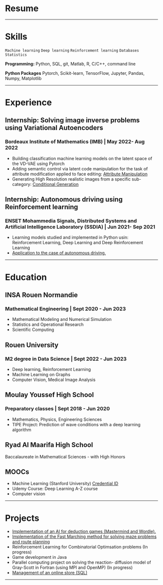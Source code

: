 # Resume
---

# Skills
`Machine learning`  `Deep learning`  `Reinforcement learning`  `Databases`   `Statistics` 

**Programming:** Python, SQL, git, Matlab, R, C/C++, command line

**Python Packages** Pytorch, Scikit-learn, TensorFlow, Jupyter, Pandas, Numpy, Matplotlib

---
# Experience

## Internship: Solving image inverse problems using Variational Autoencoders
### Bordeaux Institute of Mathematics (IMB) | May 2022- Aug 2022 
* Building classification machine learning models on the
latent space of the VD-VAE using Pytorch
* Adding semantic control via latent code manipulation for
the task of attribute modification applied to face editing: [Attribute Manipulation](https://redouane-b.github.io/Attribute_Manipulation--Public--/)
* Generating High Resolution realistic images from a
specific sub-category: [Conditional Generation](https://redouane-b.github.io/Conditional_generation--Public--/)

## Internship: Autonomous driving using Reinforcement learning 
### ENSET Mohammedia Signals, Distributed Systems and Artificial Intelligence Laboratory (SSDIA) | Jun 2021- Sep 2021

- Learning models studied and implemented in Python usin: 
Reinforcement Learning, Deep Learning and Deep Reinforcement Learning
- [Application to the case of autonomous driving.](/pdf/rapport_stage-24-27.pdf)

---

# Education

## INSA Rouen Normandie
### Mathematical Engineering | Sept 2020 - Jun 2023
* Mathematical Modeling and Numerical Simulation
* Statistics and Operational Research
* Scientific Computing

## Rouen University 
### M2 degree in Data Science | Sept 2022 - Jun 2023
* Deep learning, Reinforcement Learning
* Machine Learning on Graphs
* Computer Vision, Medical Image Analysis

## Moulay Youssef High School
### Preparatory classes | Sept 2018 - Jun 2020 
- Mathematics, Physics, Engineering Sciences
- TIPE Project: Prediction of wave conditions with a deep learning algorithm

## Ryad Al Maarifa High School
Baccalaureate in Mathematical Sciences - with High Honors

## MOOCs
* Machine Learning (Stanford University) [Credential ID](https://coursera.org/verify/CDR426GL72LU)
* Udemy Course: Deep Learning A-Z course
* Computer vision

---

# Projects
- [Implementation of an AI for deduction games (Mastermind and Wordle).](https://gitlab.insa-rouen.fr/kgatel/Projet_Cpp_S8)
- [Implementation of the Fast Marching method for solving maze problems and route planning](https://redouane-b.github.io/Fast_Marching/)
- Reinforcement Learning for Combinatorial Optimsation problems (In progress)
- Game development in Java
- Parallel computing project on solving the reaction- diffusion model of Gray-Scott in Fortran (using MPI and OpenMP) (In progress)
- [Management of an online store (SQL)](/pdf/BDD.pdf)

---
